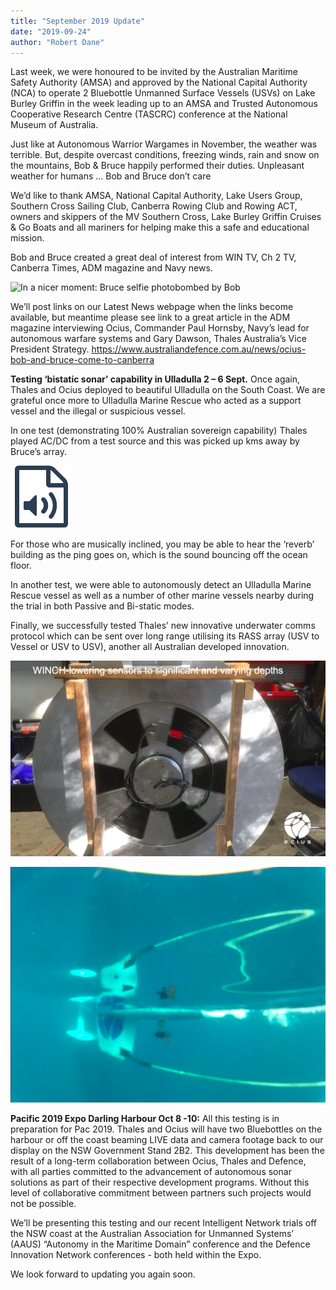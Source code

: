 ```yaml
---
title: "September 2019 Update"
date: "2019-09-24"
author: "Robert Dane"
---
```


Last week, we were honoured to be invited by the Australian Maritime Safety Authority (AMSA) and approved by the National Capital Authority (NCA) to operate 2 Bluebottle Unmanned Surface Vessels (USVs) on Lake Burley Griffin in the week leading up to an AMSA and Trusted Autonomous Cooperative Research Centre (TASCRC) conference at the National Museum of Australia.

Just like at Autonomous Warrior Wargames in November, the weather was terrible. But, despite overcast conditions, freezing winds, rain and snow on the mountains, Bob & Bruce happily performed their duties.
Unpleasant weather for humans … Bob and Bruce don’t care

We’d like to thank AMSA, National Capital Authority, Lake Users Group, Southern Cross Sailing Club, Canberra Rowing Club and Rowing ACT, owners and skippers of the MV Southern Cross, Lake Burley Griffin Cruises & Go Boats and all mariners for helping make this a safe and educational mission.

Bob and Bruce created a great deal of interest from WIN TV, Ch 2 TV, Canberra Times, ADM magazine and Navy news.

![In a nicer moment: Bruce selfie photobombed by Bob](./selfie.png)

We’ll post links on our Latest News webpage when the links become available, but meantime please see link to a great article in the ADM magazine interviewing Ocius, Commander Paul Hornsby, Navy’s lead for autonomous warfare systems and Gary Dawson, Thales Australia’s Vice President Strategy. https://www.australiandefence.com.au/news/ocius-bob-and-bruce-come-to-canberra

**Testing ‘bistatic sonar’ capability in Ulladulla 2 – 6 Sept.**
Once again, Thales and Ocius deployed to beautiful Ulladulla on the South Coast. We are grateful once more to Ulladulla Marine Rescue who acted as a support vessel and the illegal or suspicious vessel.

In one test (demonstrating 100% Australian sovereign capability) Thales played AC/DC from a test source and this was picked up kms away by Bruce’s array.

[![Download to listen Audio courtesy of Thales Underwater Systems](./audio.png)](./audio.wav)

For those who are musically inclined, you may be able to hear the ‘reverb’ building as the ping goes on, which is the sound bouncing off the ocean floor.

In another test, we were able to autonomously detect an Ulladulla Marine Rescue vessel as well as a number of other marine vessels nearby during the trial in both Passive and Bi-static modes.

Finally, we successfully tested Thales’ new innovative underwater comms protocol which can be sent over long range utilising its RASS array (USV to Vessel or USV to USV), another all Australian developed innovation.

![Thales array on the Ocius keel winch cassette in factory the cassette displaces 150 litres of water ballast in Bruce’s keel adding a cassette doesn’t change a Bluebottle’s displacement or trim](./keel.png)

![Array deploying out aft of keel, Underwater shot courtesy Bruce Heggie](./array.png)

**Pacific 2019 Expo Darling Harbour Oct 8 -10:**
All this testing is in preparation for Pac 2019. Thales and Ocius will have two Bluebottles on the harbour or off the coast beaming LIVE data and camera footage back to our display on the NSW Government Stand 2B2.  This development has been the result of a long-term collaboration between Ocius, Thales and Defence, with all parties committed to the advancement of autonomous sonar solutions as part of their respective development programs. Without this level of collaborative commitment between partners such projects would not be possible.

We’ll be presenting this testing and our recent Intelligent Network trials off the NSW coast at the Australian Association for Unmanned Systems’ (AAUS) “Autonomy in the Maritime Domain” conference and the Defence Innovation Network conferences - both held within the Expo.

We look forward to updating you again soon.